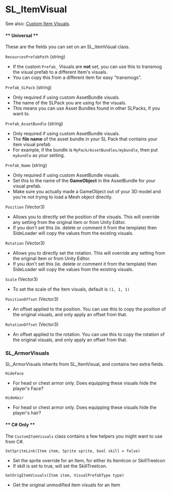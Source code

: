 # SL_ItemVisual

See also: [Custom Item Visuals](Guides/ItemVisuals.md).

<!-- tabs:start -->
#### ** Universal **

These are the fields you can set on an SL_ItemVisual class.

`ResourcesPrefabPath` (string)
* If the custom `Prefab_` Visuals are <b>not</b> set, you can use this to transmog the visual prefab to a different Item's visuals.
* You can copy this from a different item for easy "transmogs".

`Prefab_SLPack` (string)
* Only required if using custom AssetBundle visuals.
* The name of the SLPack you are using for the visuals.
* This means you can use Asset Bundles found in other SLPacks, if you want to.

`Prefab_AssetBundle` (string)
* Only required if using custom AssetBundle visuals.
* The <b>file name</b> of the asset bundle in your SL Pack that contains your item visual prefab
* For example, if the bundle is `MyPack/AssetBundles/mybundle`, then put `mybundle` as your setting.

`Prefab_Name` (string)
* Only required if using custom AssetBundle visuals.
* Set this to the name of the <b>GameObject</b> in the AssetBundle for your visual prefab.
* Make sure you actually made a GameObject out of your 3D model and you're not trying to load a Mesh object directly.

`Position` (Vector3)
* Allows you to directly set the position of the visuals. This will override any setting from the original item or from Unity Editor.
* If you don't set this (ie. delete or comment it from the template) then SideLoader will copy the values from the existing visuals.

`Rotation` (Vector3)
* Allows you to directly set the rotation. This will override any setting from the original item or from Unity Editor.
* If you don't set this (ie. delete or comment it from the template) then SideLoader will copy the values from the existing visuals.

`Scale` (Vector3)
* To set the scale of the item visuals, default is `(1, 1, 1)`

`PositionOffset` (Vector3)
* An offset applied to the position. You can use this to copy the position of the original visuals, and only apply an offset from that.

`RotationOffset` (Vector3)
* An offset applied to the rotation. You can use this to copy the rotation of the original visuals, and only apply an offset from that.

### SL_ArmorVisuals
SL_ArmorVisuals inherits from SL_ItemVisual, and contains two extra fields.

`HideFace`
* For head or chest armor only. Does equipping these visuals hide the player's Face?

`HideHair`
* For head or chest armor only. Does equipping these visuals hide the player's hair?

#### ** C# Only **

The `CustomItemVisuals` class contains a few helpers you might want to use from C#.

`SetSpriteLink(Item item, Sprite sprite, bool skill = false)`
* Set the sprite override for an Item, for either its ItemIcon or SkillTreeIcon
* If skill is set to true, will set the SkillTreeIcon.

`GetOrigItemVisuals(Item item, VisualPrefabType type)`
* Get the original unmodified item visuals for an Item

<!-- tabs:end -->